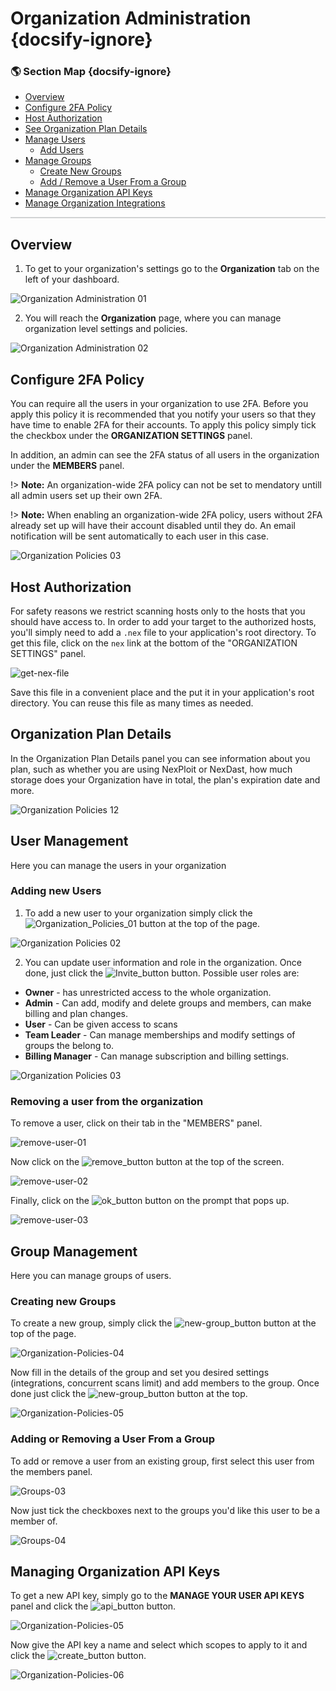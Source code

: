 # Organization Administration {docsify-ignore}

### 🌎 Section Map {docsify-ignore}
- [Overview](#overview)
- [Configure 2FA Policy](#configure-2fa-policy)
- [Host Authorization](#host-authorization)
- [See Organization Plan Details](#organization-plan-details)
- [Manage Users](#user-management)
  - [Add Users](#adding-new-user)
- [Manage Groups](#group-management)
  - [Create New Groups](#creating-new-groups)
  - [Add / Remove a User From a Group](#adding-or-removing-a-user-from-a-group)
- [Manage Organization API Keys](#managing-organization-api-keys)
- [Manage Organization Integrations](integrations/overview.md)

<hr style="height:2px;background-color:#d1d3d4">

## Overview
1. To get to your organization's settings go to the **Organization** tab on the left of your dashboard.

![Organization Administration 01](media/organization-administration-01.png ':size=45%') 
<!-- &nbsp;&nbsp;&nbsp;&nbsp;
![Organization Administration 01](media/organization-administration-01.png ':size=45%') -->

2. You will reach the **Organization** page, where you can manage organization level settings and policies.

![Organization Administration 02](media/organization-administration-02.png ':size=45%')

## Configure 2FA Policy
You can require all the users in your organization to use 2FA. Before you apply this policy it is recommended that you notify your users so that they have time to enable 2FA for their accounts.
To apply this policy simply tick the checkbox under the **ORGANIZATION SETTINGS** panel.

In addition, an admin can see the 2FA status of all users in the organization under the **MEMBERS** panel.

!> **Note:** An organization-wide 2FA policy can not be set to mendatory untill all admin users set up their own 2FA.

!> **Note:** When enabling an organization-wide 2FA policy, users without 2FA already set up will have their account disabled until they do. An email notification will be sent automatically to each user in this case.

![Organization Policies 03](media/organization-administration-03.png ':size=45%')

## Host Authorization
For safety reasons we restrict scanning hosts only to the hosts that you should have access to. In order to add your target to the authorized hosts, you'll simply need to add a `.nex` file to your application's root directory.
To get this file, click on the `nex` link at the bottom of the "ORGANIZATION SETTINGS" panel.

![get-nex-file](media/get-nex-file.png ':size=45%')

Save this file in a convenient place and the put it in your application's root directory. You can reuse this file as many times as needed.

## Organization Plan Details
In the Organization Plan Details panel you can see information about you plan, such as whether you are using NexPloit or NexDast, how much storage does your Organization have in total, the plan's expiration date and more.

![Organization Policies 12](media/organization-administration-12.png ':size=45%')

## User Management
Here you can manage the users in your organization

### Adding new Users
1. To add a new user to your organization simply click the ![Organization_Policies_01](media/new-user_button.png ':size=3%') button at the top of the page.

![Organization Policies 02](media/organization-administration-04.png ':size=45%')

2. You can update user information and role in the organization. Once done, just click the ![Invite_button](media/invite_button.png ':size=5%') button. Possible user roles are:

- **Owner** - has unrestricted access to the whole organization.
- **Admin** - Can add, modify and delete groups and members, can make billing and plan changes.
- **User** - Can be given access to scans
- **Team Leader** - Can manage memberships and modify settings of groups the belong to.
- **Billing Manager** - Can manage subscription and billing settings.

![Organization Policies 03](media/organization-administration-05.png ':size=45%')

### Removing a user from the organization

To remove a user, click on their tab in the "MEMBERS" panel.

![remove-user-01](media/remove-user-01.png ':size=45%')

Now click on the ![remove_button](media/remove_button.png ':size=2%') button at the top of the screen.

![remove-user-02](media/remove-user-02.png ':size=45%')

Finally, click on the ![ok_button](media/ok_button.png ':size=4%') button on the prompt that pops up.

![remove-user-03](media/remove-user-03.png ':size=45%')

## Group Management
Here you can manage groups of users.

### Creating new Groups
To create a new group, simply click the ![new-group_button](media/new-group_button.png ':size=3%') button at the top of the page.

![Organization-Policies-04](media/organization-administration-06.png ':size=45%')

Now fill in the details of the group and set you desired settings (integrations, concurrent scans limit) and add members to the group. Once done just click the ![new-group_button](media/create_button.png ':size=5%') button at the top.

![Organization-Policies-05](media/organization-administration-07.png ':size=45%')

### Adding or Removing a User From a Group
To add or remove a user from an existing group, first select this user from the members panel.

![Groups-03](media/organization-administration-10.png ':size=45%')

Now just tick the checkboxes next to the groups you'd like this user to be a member of.

![Groups-04](media/organization-administration-11.png ':size=45%')

## Managing Organization API Keys
To get a new API key, simply go to the **MANAGE YOUR USER API KEYS** panel and click the ![api_button](media/api_button.png ':size=14%') button.

![Organization-Policies-05](media/organization-administration-08.png ':size=45%')

Now give the API key a name and select which scopes to apply to it and click the ![create_button](media/create_button.png ':size=5%') button.

![Organization-Policies-06](media/organization-administration-09.png ':size=45%')